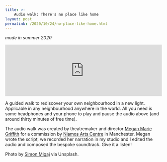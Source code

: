 ```yaml
---
title: >- 
    Audio walk: There's no place like home
layout: post
permalink: /2020/10/24/no-place-like-home.html
---
```

*made in summer 2020*

<iframe width="100%" height="166" scrolling="no" frameborder="no" allow="autoplay" src="https://w.soundcloud.com/player/?url=https%3A//api.soundcloud.com/tracks/917047522&color=%23645f54&auto_play=false&hide_related=true&show_comments=false&show_user=true&show_reposts=false&show_teaser=false"></iframe>


A guided walk to rediscover your own neighbourhood in a new light. Applicable in any neighbourhood anywhere in the world. All you need is some headphones and your phone to play and pause the audio above (and around thirty minutes of free time). 


The audio walk was created by theatremaker and director [Megan Marie Griffith](https://twitter.com/meganmegamegme) for a commission by [Niamos Arts Centre](https://niamos.co.uk/starvin-artist) in Manchester. Megan wrote the script, we recorded her narration in my studio and I edited the audio and composed the bespoke soundtrack. Give it a listen!


Photo by [Simon Migaj](https://unsplash.com/@simonmigaj) via Unsplash.
